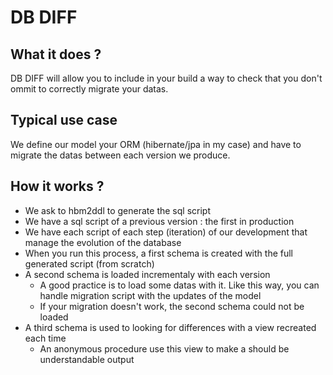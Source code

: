 DB DIFF
=====


What it does ?
---

DB DIFF will allow you to include in your build a way to check that you don't ommit to correctly migrate your datas.

Typical use case
---

We define our model your ORM (hibernate/jpa in my case) and have to migrate the datas between each version we produce.

How it works ?
---

* We ask to hbm2ddl to generate the sql script
* We have a sql script of a previous version : the first in production
* We have each script of each step (iteration) of our development that manage the evolution of the database
* When you run this process, a first schema is created with the full generated script (from scratch)
* A second schema is loaded incrementaly with each version
    - A good practice is to load some datas with it. Like this way, you can handle migration script with the updates of the model
    - If your migration doesn't work, the second schema could not be loaded
* A third schema is used to looking for differences with a view recreated each time
    - An anonymous procedure use this view to make a should be understandable output
